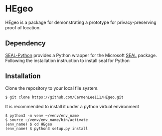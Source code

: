 # HEgeo
HEgeo is a package for demonstrating a prototype for privacy-preserving proof of location.


## Dependency

[SEAL-Python](https://github.com/Huelse/SEAL-Python) provides a Python wrapper for the Microsoft [SEAL](https://github.com/microsoft/SEAL) package. 
Following the installation instruction to install seal for Python


## Installation
Clone the repository to your local file system.
```shell
$ git clone https://github.com/CarmenLee111/HEgeo.git
```

It is recommended to install it under a python virtual environment
```shell
$ python3 -m venv ~/venv/env_name
$ source ~/venv/env_name/bin/activate
(env_name) $ cd HEgeo
(env_name) $ python3 setup.py install
```
